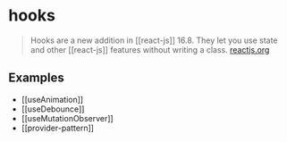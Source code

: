 # hooks

> Hooks are a new addition in [[react-js]] 16.8. They let you use state and other [[react-js]] features without writing a class. [reactjs.org][1]

## Examples

- [[useAnimation]]
- [[useDebounce]]
- [[useMutationObserver]]
- [[provider-pattern]]

[1]: https://reactjs.org/docs/hooks-intro.html

